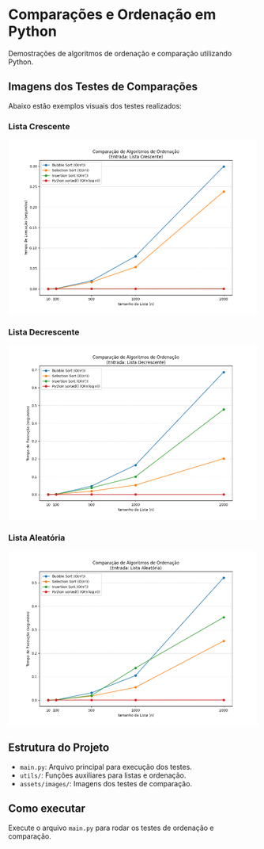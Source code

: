 # Comparações e Ordenação em Python

Demostrações de algoritmos de ordenação e comparação utilizando Python.

## Imagens dos Testes de Comparações

Abaixo estão exemplos visuais dos testes realizados:

### Lista Crescente
![Lista Crescente](assets/images/crescente.png)

### Lista Decrescente
![Lista Decrescente](assets/images/decrecente.png)

### Lista Aleatória
![Lista Aleatória](assets/images/random.png)

## Estrutura do Projeto
- `main.py`: Arquivo principal para execução dos testes.
- `utils/`: Funções auxiliares para listas e ordenação.
- `assets/images/`: Imagens dos testes de comparação.

## Como executar
Execute o arquivo `main.py` para rodar os testes de ordenação e comparação.